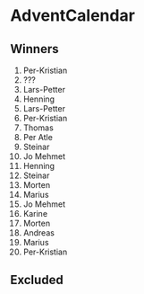 # AdventCalendar

## Winners

1. Per-Kristian
2. ???
3. Lars-Petter
4. Henning
5. Lars-Petter
6. Per-Kristian
7. Thomas
8. Per Atle
9. Steinar
10. Jo Mehmet
11. Henning
12. Steinar
13. Morten
14. Marius
15. Jo Mehmet
16. Karine
17. Morten
18. Andreas
19. Marius
20. Per-Kristian

## Excluded
